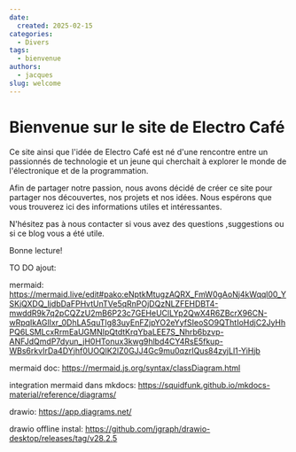 ```yaml
---
date:
  created: 2025-02-15
categories:
  - Divers
tags:
  - bienvenue
authors:
  - jacques
slug: welcome
---
```


# Bienvenue sur le site de Electro Café

Ce site ainsi que l'idée de Electro Café est né d'une rencontre entre un
passionnés de technologie et un jeune qui cherchait à explorer le monde
de l'électronique et de la programmation.

<!-- more -->

Afin de partager notre passion, nous avons décidé de créer ce site pour
partager nos découvertes, nos projets et nos idées. Nous espérons que
vous trouverez ici des informations utiles et intéressantes.

N'hésitez pas à nous contacter si vous avez des questions ,suggestions ou si ce blog vous a été utile.

Bonne lecture!


TO DO
ajout:

mermaid: https://mermaid.live/edit#pako:eNptkMtugzAQRX_FmW0gAoNj4kWqql00_YSKjQXDQ_IjdbDaFPHvtUnTVe5qRnPOjDQzNLZFEHDBT4-mwddR9k7q2pCQZzU2mB6P23c7GEHeUClLYp2QwX4R6ZBcrX96CN-wRpqIkAGlIxr_0DhLA5quTlg83uyEnFZjpYO2eYyfSIeoSO9QThtIoHdjC2JyHhPQ6LSMLcxRrmEaUGMNIpQtdtKrqYbaLEE7S_Nhrb6bzvp-ANFJdQmdP7dyun_jH0HTonux3kwg9hlbd4CY4RsE5fkup-WBs6rkvIrDa4DYjhf0UOQlK2lZ0GJJ4Gc9mu0qzrIQus84zyjLl1-YiHjb

mermaid doc: https://mermaid.js.org/syntax/classDiagram.html

integration mermaid dans mkdocs: https://squidfunk.github.io/mkdocs-material/reference/diagrams/

drawio: https://app.diagrams.net/

drawio offline instal: https://github.com/jgraph/drawio-desktop/releases/tag/v28.2.5
